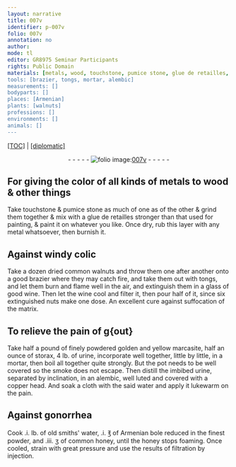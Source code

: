 ```yaml
---
layout: narrative
title: 007v
identifier: p-007v
folio: 007v
annotation: no
author:
mode: tl
editor: GR8975 Seminar Participants
rights: Public Domain
materials: [metals, wood, touchstone, pumice stone, glue de retailles, metal, common walnuts, wine, nuts, marcasite, storax, urine, copper, water, old smiths' water, Armenian bole, common honey, honey]
tools: [brazier, tongs, mortar, alembic]
measurements: []
bodyparts: []
places: [Armenian]
plants: [walnuts]
professions: []
environments: []
animals: []
---
```


<p><a href="{{ site.baseurl }}/translation/">[TOC]</a> | <a href="{{ site.baseurl }}/_texts/p-007v_tc.md/">[diplomatic]</a></p><div class="folio" align="center">- - - - - <a href="http://gallica.bnf.fr/ark:/12148/btv1b10500001g/f20.image" target="_blank"><img src="https://cu-mkp.github.io/2017-workshop-edition/assets/photo-icon.png" alt="folio image: " style="display:inline-block; margin-bottom:-3px;"/>007v</a> - - - - - </div>  
  

## For giving the color of all kinds of <span class="m">metals</span> to <span class="m">wood</span> & other things

 
Take <span class="m">touchstone</span> & <span class="m">pumice stone</span> as much of one as of the other & grind them together & mix with a <span class="m">glue de retailles</span> stronger than that used for painting, & paint it on whatever you like. Once dry, rub this layer with any <span class="m">metal</span> whatsoever, then burnish it.
 
 
  

## Against windy colic

 
Take a dozen dried <span class="m">common <span class="pa">walnuts</span></span> and throw them one after another onto a good <span class="tl">brazier</span> where they may catch fire, and take them out with <span class="tl">tongs</span>, and let them burn and flame well in the air, and extinguish them in a glass of good <span class="m">wine</span>. Then let the <span class="m">wine</span> cool and filter it, then pour half of it, since six extinguished <span class="m">nuts</span> make one dose. An excellent cure against suffocation of the matrix.
 
 
  

## To relieve the pain of g{out}

 
Take half a pound of finely powdered golden and yellow <span class="m">marcasite</span>, half an ounce of <span class="m">storax</span>, 4 lb. of <span class="m">urine</span>, incorporate well together, little by little, in a <span class="tl">mortar</span>, then boil all together quite strongly. But the pot needs to be well covered so the smoke does not escape. Then distill the imbibed <span class="m">urine</span>, separated by inclination, in an <span class="tl">alembic</span>, well luted and covered with a <span class="m">copper</span> head. And soak a cloth with the said <span class="m">water</span> and apply it lukewarm on the pain.
 
 
  

## Against gonorrhea

 
Cook .i. lb. of <span class="m">old smiths' water</span>, .i. ℥ of <span class="m"><span class="pl">Armenian</span> bole</span> reduced in the finest powder, and .iii. ʒ of <span class="m">common honey</span>, until the <span class="m">honey</span> stops foaming. Once cooled, strain with great pressure and use the results of filtration by injection.
 
